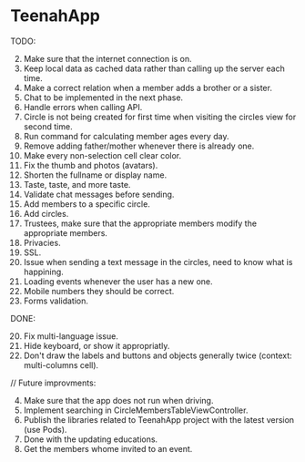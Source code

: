 
TeenahApp
================

TODO:


2. Make sure that the internet connection is on.
3. Keep local data as cached data rather than calling up the server each time.
6. Make a correct relation when a member adds a brother or a sister.
10. Chat to be implemented in the next phase.
13. Handle errors when calling API.
15. Circle is not being created for first time when visiting the circles view for second time.
16. Run command for calculating member ages every day.
22. Remove adding father/mother whenever there is already one.
25. Make every non-selection cell clear color.
27. Fix the thumb and photos (avatars).
30. Shorten the fullname or display name.
32. Taste, taste, and more taste.
33. Validate chat messages before sending.
35. Add members to a specific circle.
36. Add circles.
37. Trustees, make sure that the appropriate members modify the appropriate members.
38. Privacies.
39. SSL.
41. Issue when sending a text message in the circles, need to know what is happining.
42. Loading events whenever the user has a new one.
43. Mobile numbers they should be correct.
44. Forms validation.

DONE:

20. Fix multi-language issue.
8. Hide keyboard, or show it appropriatly.
40. Don't draw the labels and buttons and objects generally twice (context: multi-columns cell).

// Future improvments:

4. Make sure that the app does not run when driving.
12. Implement searching in CircleMembersTableViewController.
17. Publish the libraries related to TeenahApp project with the latest version (use Pods).
24. Done with the updating educations.
31. Get the members whome invited to an event.